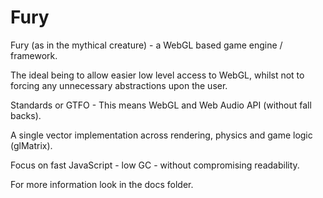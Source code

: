 Fury
====

Fury (as in the mythical creature) - a WebGL based game engine / framework.

The ideal being to allow easier low level access to WebGL, whilst not to forcing any unnecessary abstractions upon the user.

Standards or GTFO - This means WebGL and Web Audio API (without fall backs).

A single vector implementation across rendering, physics and game logic (glMatrix).

Focus on fast JavaScript - low GC - without compromising readability.

For more information look in the docs folder.
